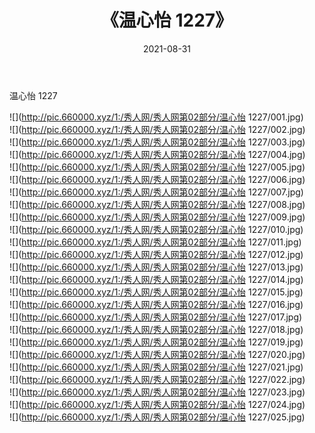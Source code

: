 ﻿---
layout: post
title:  《温心怡 1227》
date:   2021-08-31
img: http://pic.660000.xyz/1:/秀人网/秀人网第02部分/温心怡 1227/000.jpg
categories: [美女, 清纯, 唯美]
---

温心怡 1227

  ![](http://pic.660000.xyz/1:/秀人网/秀人网第02部分/温心怡 1227/001.jpg) <br> ![](http://pic.660000.xyz/1:/秀人网/秀人网第02部分/温心怡 1227/002.jpg) <br> ![](http://pic.660000.xyz/1:/秀人网/秀人网第02部分/温心怡 1227/003.jpg) <br> ![](http://pic.660000.xyz/1:/秀人网/秀人网第02部分/温心怡 1227/004.jpg) <br> ![](http://pic.660000.xyz/1:/秀人网/秀人网第02部分/温心怡 1227/005.jpg) <br> ![](http://pic.660000.xyz/1:/秀人网/秀人网第02部分/温心怡 1227/006.jpg) <br> ![](http://pic.660000.xyz/1:/秀人网/秀人网第02部分/温心怡 1227/007.jpg) <br> ![](http://pic.660000.xyz/1:/秀人网/秀人网第02部分/温心怡 1227/008.jpg) <br> ![](http://pic.660000.xyz/1:/秀人网/秀人网第02部分/温心怡 1227/009.jpg) <br> ![](http://pic.660000.xyz/1:/秀人网/秀人网第02部分/温心怡 1227/010.jpg) <br> ![](http://pic.660000.xyz/1:/秀人网/秀人网第02部分/温心怡 1227/011.jpg) <br> ![](http://pic.660000.xyz/1:/秀人网/秀人网第02部分/温心怡 1227/012.jpg) <br> ![](http://pic.660000.xyz/1:/秀人网/秀人网第02部分/温心怡 1227/013.jpg) <br> ![](http://pic.660000.xyz/1:/秀人网/秀人网第02部分/温心怡 1227/014.jpg) <br> ![](http://pic.660000.xyz/1:/秀人网/秀人网第02部分/温心怡 1227/015.jpg) <br> ![](http://pic.660000.xyz/1:/秀人网/秀人网第02部分/温心怡 1227/016.jpg) <br> ![](http://pic.660000.xyz/1:/秀人网/秀人网第02部分/温心怡 1227/017.jpg) <br> ![](http://pic.660000.xyz/1:/秀人网/秀人网第02部分/温心怡 1227/018.jpg) <br> ![](http://pic.660000.xyz/1:/秀人网/秀人网第02部分/温心怡 1227/019.jpg) <br> ![](http://pic.660000.xyz/1:/秀人网/秀人网第02部分/温心怡 1227/020.jpg) <br> ![](http://pic.660000.xyz/1:/秀人网/秀人网第02部分/温心怡 1227/021.jpg) <br> ![](http://pic.660000.xyz/1:/秀人网/秀人网第02部分/温心怡 1227/022.jpg) <br> ![](http://pic.660000.xyz/1:/秀人网/秀人网第02部分/温心怡 1227/023.jpg) <br> ![](http://pic.660000.xyz/1:/秀人网/秀人网第02部分/温心怡 1227/024.jpg) <br> ![](http://pic.660000.xyz/1:/秀人网/秀人网第02部分/温心怡 1227/025.jpg) <br>